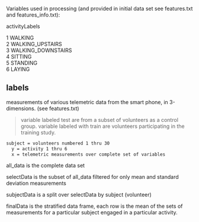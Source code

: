 Variables used in processing (and provided in initial data set see features.txt and features_info.txt):

activityLabels <br />

  1 WALKING <br />
  2 WALKING_UPSTAIRS<br />
  3 WALKING_DOWNSTAIRS<br />
  4 SITTING<br />
  5 STANDING<br />
  6 LAYING <br />


labels
---
  measurements of various telemetric data from the smart phone, in 3-dimensions. (see features.txt)
  
>variable labeled test are from a subset of volunteers as a control group. 
>variable labeled with train are volunteers participating in the training study.
```sh
subject = volunteers numbered 1 thru 30
  y = activity 1 thru 6
  x = telemetric measurements over complete set of variables
```  
all_data is the complete data set 

selectData is the subset of all_data filtered for only mean and standard deviation measurements

subjectData is a split over selectData by subject (volunteer)

finalData is the stratified data frame, each row is the mean of the sets of measurements for a 
particular subject engaged in a particular activity.


